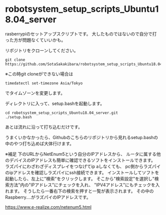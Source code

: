 # robotsystem_setup_scripts_Ubuntu18.04_server
rasberrypiのセットアップスクリプトです。
大したものではないので自分で打った方が問題なくていいかも。

リポジトリをクローンしてください。
```
git clone https://github.com/SotaSakakibara/robotsystem_setup_scripts_Ubuntu18.04_server.git
```

※この時git cloneができない場合は
```
timedatectl set-timezone Asia/Tokyo
```
でタイムゾーンを変更します。

ディレクトリに入って、setup.bashを起動します。
```
cd robotsystem_setup_scripts_Ubuntu18.04_server.git
./setup.bash
```
あとは流れに沿って打ち込むだけです。

うまくいかなかったら、Githubのこちらのリポジトリから見れるsetup.bashの中のやつ打ち込めば大体行けます。

※補足
下のURLからNetEnum5という自分のIPアドレスから、
ルータに属する他のデバイスのIPアドレスも簡単に確認できるソフトをインストールできます。
ラズパイにわざわざディスプレイをつなげてip aしなくても、
pc側からラズパイのipアドレスを確認しラズパイにssh接続できます。
インストールしてソフトを起動したら、左上に"検索"をクリックします。
そこから"検索設定"を選択し"検索方法"内の"IPアドレス"にチェックを入れ、
"IPV4アドレス"にもチェックを入れます。
そうしたら一番右下の検索を押すと一覧が表示されます。
その中のRaspberry....がラズパイのIPアドレスです。

https://www.e-realize.com/netenum5.html
